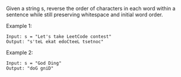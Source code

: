 Given a string s, reverse the order of characters in each word within a sentence while still preserving whitespace and initial word order.

Example 1:

    Input: s = "Let's take LeetCode contest"
    Output: "s'teL ekat edoCteeL tsetnoc"

Example 2:

    Input: s = "God Ding"
    Output: "doG gniD"
